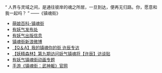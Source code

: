 “  人界与灵域之间，是通往彼岸的魂之所居，一旦到达，便再无归路。你，愿意和我一起吗？  ”
  ——《镇魂街》
- [萌娘百科-镇魂街](https://zh.moegirl.org.cn/%E9%95%87%E9%AD%82%E8%A1%97)
- [有妖气发布处](http://www.u17.com/comic/3166.html)
- [有妖气出版信息](http://www.u17.com/z/zt/zhjchuban/)
- [镇魂街新浪微博](https://www.weibo.com/u/5195985855)
- [【Q＆A】我的镇魂你的街 许辰专访](http://tieba.baidu.com/p/3264189141)
- [【妖精森林】第九期访问妖气镇魂将【许辰】访谈贴](http://bbs.u17.com/forum.php?mod=viewthread&tid=25674)
- [有妖气镇魂街动画专题](http://www.u17.com/z/zt/zhj/index.html)
- [手游《镇魂街：武神躯》官网](https://zhj.gamekuaishou.com/?source=baidu_pinzhuan)
